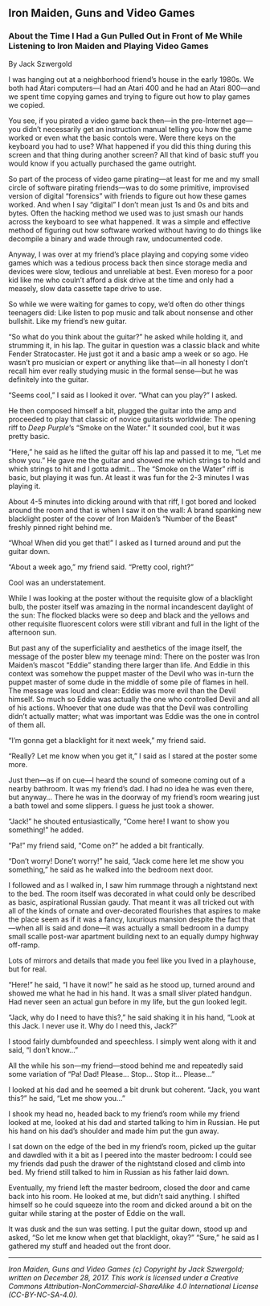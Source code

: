 ## Iron Maiden, Guns and Video Games
### About the Time I Had a Gun Pulled Out in Front of Me While Listening to Iron Maiden and Playing Video Games

By Jack Szwergold

I was hanging out at a neighborhood friend’s house in the early 1980s. We both had Atari computers—I had an Atari 400 and he had an Atari 800—and we spent time copying games and trying to figure out how to play games we copied.

You see, if you pirated a video game back then—in the pre-Internet age—you didn’t necessarily get an instruction manual telling you how the game worked or even what the basic contols were. Were there keys on the keyboard you had to use? What happened if you did this thing during this screen and that thing during another screen? All that kind of basic stuff you would know if you actually purchased the game outright.

So part of the process of video game pirating—at least for me and my small circle of software pirating friends—was to do some primitive, improvised version of digital “forensics” with friends to figure out how these games worked. And when I say “digital” I don’t mean just 1s and 0s and bits and bytes. Often the hacking method we used was to just smash our hands across the keyboard to see what happened. It was a simple and effective method of figuring out how software worked without having to do things like decompile a binary and wade through raw, undocumented code.

Anyway, I was over at my friend’s place playing and copying some video games which was a tedious process back then since storage media and devices were slow, tedious and unreliable at best. Even moreso for a poor kid like me who couln’t afford a disk drive at the time and only had a measely, slow data cassette tape drive to use.

So while we were waiting for games to copy, we’d often do other things teenagers did: Like listen to pop music and talk about nonsense and other bullshit. Like my friend’s new guitar.

“So what do you think about the guitar?” he asked while holding it, and strumming it, in his lap. The guitar in question was a classic black and white Fender Stratocaster. He just got it and a basic amp a week or so ago. He wasn’t pro musician or expert or anything like that—in all honesty I don’t recall him ever really studying music in the formal sense—but he was definitely into the guitar.

“Seems cool,” I said as I looked it over. “What can you play?” I asked.

He then composed himself a bit, plugged the guitar into the amp and proceeded to play that classic of novice guitarists worldwide:  The opening riff to *Deep Purple*’s “Smoke on the Water.” It sounded cool, but it was pretty basic.

“Here,” he said as he lifted the guitar off his lap and passed it to me, “Let me show you.” He gave me the guitar and showed me which strings to hold and which strings to hit and I gotta admit… The “Smoke on the Water” riff is basic, but playing it was fun. At least it was fun for the 2-3 minutes I was playing it.

About 4-5 minutes into dicking around with that riff,  I got bored and looked around the room and that is when I saw it on the wall: A brand spanking new blacklight poster of the cover of Iron Maiden’s “Number of the Beast” freshly pinned right behind me.

“Whoa! When did you get that!” I asked as I turned around and put the guitar down.

“About a week ago,” my friend said. “Pretty cool, right?”

Cool was an understatement.

While I was looking at the poster without the requisite glow of a blacklight bulb, the poster itself was amazing in the normal incandescent daylight of the sun: The flocked blacks were so deep and black and the yellows and other requisite fluorescent colors were still vibrant and full in the light of the afternoon sun.

But past any of the superficiality and aesthetics of the image itself, the message of the poster blew my teenage mind: There on the poster was Iron Maiden’s mascot “Eddie” standing there larger than life. And Eddie in this context was somehow the puppet master of the Devil who was in-turn the puppet master of some dude in the middle of some pile of flames in hell. The message was loud and clear: Eddie was more evil than the Devil himself. So much so Eddie was actually the one who controlled Devil and all of his actions. Whoever that one dude was that the Devil was controlling didn’t actually matter; what was important was Eddie was the one in control of them all.

“I’m gonna get a blacklight for it next week,” my friend said.

“Really? Let me know when you get it,” I said as I stared at the poster some more.

Just then—as if on cue—I heard the sound of someone coming out of a nearby bathroom. It was my friend’s dad. I had no idea he was even there, but anyway… There he was in the doorway of my friend’s room wearing just a bath towel and some slippers. I guess he just took a shower.

“Jack!” he shouted entusiastically, “Come here! I want to show you something!” he added.

“Pa!” my friend said, “Come on?” he added a bit frantically.

“Don’t worry! Done’t worry!” he said, “Jack come here let me show you something,” he said as he walked into the bedroom next door.

I followed and as I walked in, I saw him rummage through a nightstand next to the bed. The room itself was decorated in what could only be described as basic, aspirational Russian gaudy. That meant it was all tricked out with all of the kinds of ornate and over-decorated flourishes that aspires to make the place seem as if it was a fancy, luxurious mansion despite the fact that—when all is said and done—it was actually a small bedroom in a dumpy small scalle post-war apartment building next to an equally dumpy highway off-ramp.


 Lots of mirrors and details that made you feel like you lived in a playhouse, but for real.

“Here!” he said, “I have it now!” he said as he stood up, turned around and showed me what he had in his hand. It was a small sliver plated handgun. Had never seen an actual gun before in my life, but the gun looked legit.

“Jack, why do I need to have this?,” he said shaking it in his hand, “Look at this Jack. I never use it. Why do I need this, Jack?”

I stood fairly dumbfounded and speechless. I simply went along with it and said, “I don’t know…”

All the while his son—my friend—stood behind me and repeatedly said some variation of “Pa! Dad! Please… Stop… Stop it… Please…”

I looked at his dad and he seemed a bit drunk but coherent. “Jack, you want this?” he said, “Let me show you…”

I shook my head no, headed back to my friend’s room while my friend looked at me, looked at his dad and started talking to him in Russian. He put his hand on his dad’s shoulder and made him put the gun away.

I sat down on the edge of the bed in my friend’s room, picked up the guitar and dawdled with it a bit as I peered into the master bedroom: I could see my friends dad push the drawer of the nightstand closed and climb into bed. My friend still talked to him in Russian as his father laid down.

Eventually, my friend left the master bedroom, closed the door and came back into his room. He looked at me, but didn’t said anything. I shifted himself so he could squeeze into the room and dicked around a bit on the guitar while staring at the poster of Eddie on the wall.

It was dusk and the sun was setting. I put the guitar down, stood up and asked, “So let me know when get that blacklight, okay?” “Sure,” he said as I gathered my stuff and headed out the front door.

***

*Iron Maiden, Guns and Video Games (c) Copyright by Jack Szwergold; written on December 28, 2017. This work is licensed under a Creative Commons Attribution-NonCommercial-ShareAlike 4.0 International License (CC-BY-NC-SA-4.0).*
